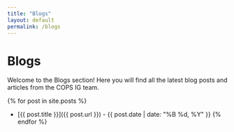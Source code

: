 ```yaml
---
title: "Blogs"
layout: default
permalink: /blogs
---
```


# Blogs

Welcome to the Blogs section! Here you will find all the latest blog posts and articles from the COPS IG team.

{% for post in site.posts %}
- [{{ post.title }}]({{ post.url }}) - {{ post.date | date: "%B %d, %Y" }}
{% endfor %}
